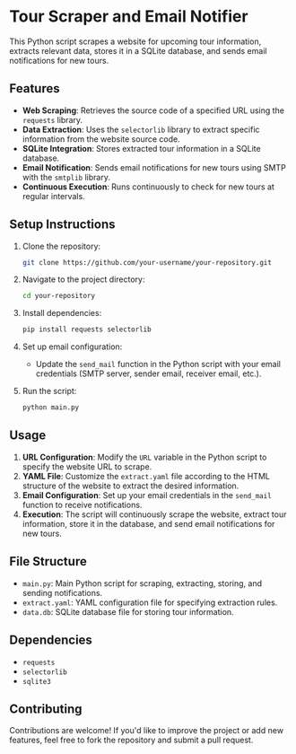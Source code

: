 # Tour Scraper and Email Notifier

This Python script scrapes a website for upcoming tour information, extracts relevant data, stores it in a SQLite database, and sends email notifications for new tours.

## Features

- **Web Scraping**: Retrieves the source code of a specified URL using the `requests` library.
- **Data Extraction**: Uses the `selectorlib` library to extract specific information from the website source code.
- **SQLite Integration**: Stores extracted tour information in a SQLite database.
- **Email Notification**: Sends email notifications for new tours using SMTP with the `smtplib` library.
- **Continuous Execution**: Runs continuously to check for new tours at regular intervals.

## Setup Instructions

1. Clone the repository:

    ```bash
    git clone https://github.com/your-username/your-repository.git
    ```

2. Navigate to the project directory:

    ```bash
    cd your-repository
    ```

3. Install dependencies:

    ```bash
    pip install requests selectorlib
    ```

4. Set up email configuration:
    - Update the `send_mail` function in the Python script with your email credentials (SMTP server, sender email, receiver email, etc.).

5. Run the script:

    ```bash
    python main.py
    ```

## Usage

1. **URL Configuration**: Modify the `URL` variable in the Python script to specify the website URL to scrape.
2. **YAML File**: Customize the `extract.yaml` file according to the HTML structure of the website to extract the desired information.
3. **Email Configuration**: Set up your email credentials in the `send_mail` function to receive notifications.
4. **Execution**: The script will continuously scrape the website, extract tour information, store it in the database, and send email notifications for new tours.

## File Structure

- `main.py`: Main Python script for scraping, extracting, storing, and sending notifications.
- `extract.yaml`: YAML configuration file for specifying extraction rules.
- `data.db`: SQLite database file for storing tour information.

## Dependencies

- `requests`
- `selectorlib`
- `sqlite3`

## Contributing

Contributions are welcome! If you'd like to improve the project or add new features, feel free to fork the repository and submit a pull request.
